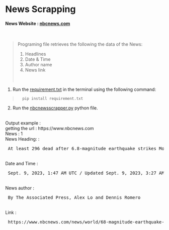 #  News Scrapping
#### News Website : [nbcnews.com](https://www.nbcnews.com/)
<br>

> Programing file retrieves the following the data of the News:
>    1. Headlines 
>    2. Date & Time
>    3. Author name
>    4. News link
> 
> <br>
>

1. Run the [requirement.txt](https://github.com/dhana56/news_scrapping/blob/master/requirement.txt)
in the terminal using the following command:
>       pip install requirement.txt
2. Run the [nbcnewsscrapper.py](https://github.com/dhana56/news_scrapping/blob/master/nbcnewscrapper.py) python file. 
<br>
Output example : <br>
getting the url : https://www.nbcnews.com <br>
News :  1<br>
News Heading: 
:<pre> At least 296 dead after 6.8-magnitude earthquake strikes MoroccoMoroccans posted videos showing some buildings turned to rubble and parts of the famous red walls that surround the old city in historic Marrakech damaged.</pre><br>
Date and Time  : <pre> Sept. 9, 2023, 1:47 AM UTC / Updated Sept. 9, 2023, 3:27 AM UTC </pre><br>
News author : <pre> By The Associated Press, Alex Lo and Dennis Romero</pre> <br>
Link : <pre> https://www.nbcnews.com/news/world/68-magnitude-earthquake-strikes-morocco-damaging-buildings-sending-peo-rcna104202</pre>